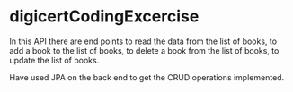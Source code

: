 # digicertCodingExcercise

In this API  there are end points to read the data from the list of books, 
to add  a book to the list of books, to delete a book from the list of books, to update the list of books.

Have used JPA on the back end to get the CRUD operations implemented.
